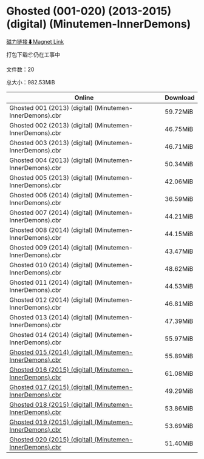 # Ghosted (001-020) (2013-2015) (digital) (Minutemen-InnerDemons)

[磁力链接⬇Magnet Link](magnet:?xt=urn:btih:fe211d4dd249497c6d025b22e79e91b9cc493ac3&dn=Ghosted%20%28001-020%29%20%282013-2015%29%20%28digital%29%20%28Minutemen-InnerDemons%29)

打包下载📦仍在工事中

文件数：20

总大小：982.53MiB

Online | Download
--- | ---
Ghosted 001 (2013) (digital) (Minutemen-InnerDemons).cbr | 59.72MiB
Ghosted 002 (2013) (digital) (Minutemen-InnerDemons).cbr | 46.75MiB
Ghosted 003 (2013) (digital) (Minutemen-InnerDemons).cbr | 46.71MiB
Ghosted 004 (2013) (digital) (Minutemen-InnerDemons).cbr | 50.34MiB
Ghosted 005 (2013) (digital) (Minutemen-InnerDemons).cbr | 42.06MiB
Ghosted 006 (2014) (digital) (Minutemen-InnerDemons).cbr | 36.59MiB
Ghosted 007 (2014) (digital) (Minutemen-InnerDemons).cbr | 44.21MiB
Ghosted 008 (2014) (digital) (Minutemen-InnerDemons).cbr | 44.15MiB
Ghosted 009 (2014) (digital) (Minutemen-InnerDemons).cbr | 43.47MiB
Ghosted 010 (2014) (digital) (Minutemen-InnerDemons).cbr | 48.62MiB
Ghosted 011 (2014) (digital) (Minutemen-InnerDemons).cbr | 44.53MiB
Ghosted 012 (2014) (digital) (Minutemen-InnerDemons).cbr | 46.81MiB
Ghosted 013 (2014) (digital) (Minutemen-InnerDemons).cbr | 47.39MiB
Ghosted 014 (2014) (digital) (Minutemen-InnerDemons).cbr | 55.97MiB
[Ghosted 015 (2014) (digital) (Minutemen-InnerDemons).cbr](https://github.com/alicewish/markdown/blob/master/comic/Ghosted-015-2014-digital-Minutemen-InnerDemons-cbr.md) | 55.89MiB
[Ghosted 016 (2015) (digital) (Minutemen-InnerDemons).cbr](https://github.com/alicewish/markdown/blob/master/comic/Ghosted-016-2015-digital-Minutemen-InnerDemons-cbr.md) | 61.08MiB
[Ghosted 017 (2015) (digital) (Minutemen-InnerDemons).cbr](https://github.com/alicewish/markdown/blob/master/comic/Ghosted-017-2015-digital-Minutemen-InnerDemons-cbr.md) | 49.29MiB
[Ghosted 018 (2015) (digital) (Minutemen-InnerDemons).cbr](https://github.com/alicewish/markdown/blob/master/comic/Ghosted-018-2015-digital-Minutemen-InnerDemons-cbr.md) | 53.86MiB
[Ghosted 019 (2015) (digital) (Minutemen-InnerDemons).cbr](https://github.com/alicewish/markdown/blob/master/comic/Ghosted-019-2015-digital-Minutemen-InnerDemons-cbr.md) | 53.69MiB
[Ghosted 020 (2015) (digital) (Minutemen-InnerDemons).cbr](https://github.com/alicewish/markdown/blob/master/comic/Ghosted-020-2015-digital-Minutemen-InnerDemons-cbr.md) | 51.40MiB